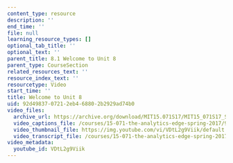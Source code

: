 ```yaml
---
content_type: resource
description: ''
end_time: ''
file: null
learning_resource_types: []
optional_tab_title: ''
optional_text: ''
parent_title: 8.1 Welcome to Unit 8
parent_type: CourseSection
related_resources_text: ''
resource_index_text: ''
resourcetype: Video
start_time: ''
title: Welcome to Unit 8
uid: 92d49837-0721-2eb4-6880-2b2929ad74b0
video_files:
  archive_url: https://archive.org/download/MIT15.071S17/MIT15_071S17_Session_8.1.01_300k.mp4
  video_captions_file: /courses/15-071-the-analytics-edge-spring-2017/97c88e78f9bb5c7d8bec064d30c6f89d_VDtL2g9Viik.vtt
  video_thumbnail_file: https://img.youtube.com/vi/VDtL2g9Viik/default.jpg
  video_transcript_file: /courses/15-071-the-analytics-edge-spring-2017/695e7aea4dfb5738857eef5f7158a785_VDtL2g9Viik.pdf
video_metadata:
  youtube_id: VDtL2g9Viik
---
```

